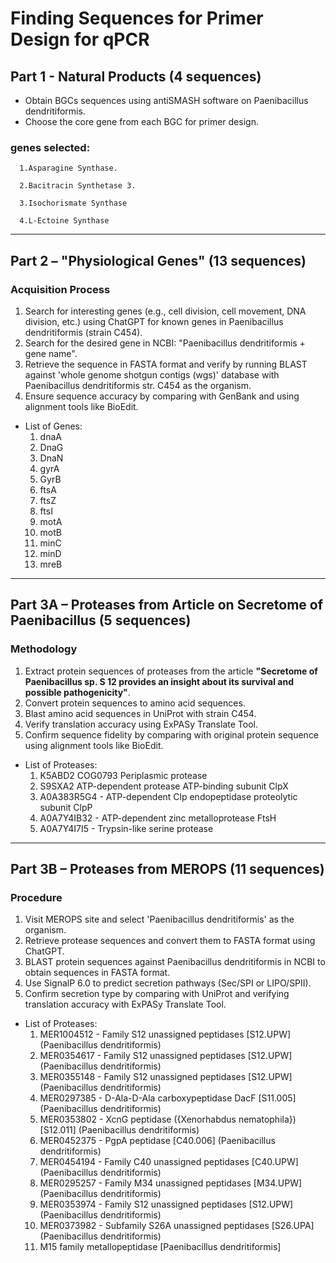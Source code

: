 # Finding Sequences for Primer Design for qPCR

## Part 1 - Natural Products (4 sequences)
- Obtain BGCs sequences using antiSMASH software on Paenibacillus dendritiformis.
- Choose the core gene from each BGC for primer design.

### genes selected:
      1.Asparagine Synthase.

      2.Bacitracin Synthetase 3.

      3.Isochorismate Synthase  

      4.L-Ectoine Synthase


---

## Part 2 – "Physiological Genes" (13 sequences)

### Acquisition Process
1. Search for interesting genes (e.g., cell division, cell movement, DNA division, etc.) using ChatGPT for known genes in Paenibacillus dendritiformis (strain C454).
2. Search for the desired gene in NCBI: "Paenibacillus dendritiformis + gene name".
3. Retrieve the sequence in FASTA format and verify by running BLAST against 'whole genome shotgun contigs (wgs)' database with Paenibacillus dendritiformis str. C454 as the organism.
4. Ensure sequence accuracy by comparing with GenBank and using alignment tools like BioEdit.

- List of Genes:
  1. dnaA
  2. DnaG
  3. DnaN
  4. gyrA
  5. GyrB
  6. ftsA
  7. ftsZ
  8. ftsI
  9. motA
  10. motB
  11. minC
  12. minD
  13. mreB

---

## Part 3A – Proteases from Article on Secretome of Paenibacillus (5 sequences)

### Methodology
1. Extract protein sequences of proteases from the article **"Secretome of Paenibacillus sp. S 12 provides an insight about its survival and possible pathogenicity"**.
2. Convert protein sequences to amino acid sequences.
3. Blast amino acid sequences in UniProt with strain C454.
4. Verify translation accuracy using ExPASy Translate Tool.
5. Confirm sequence fidelity by comparing with original protein sequence using alignment tools like BioEdit.

- List of Proteases:
  1. K5ABD2 COG0793 Periplasmic protease 
  2. S9SXA2 ATP-dependent protease ATP-binding subunit ClpX
  3. A0A383R5G4 - ATP-dependent Clp endopeptidase proteolytic subunit ClpP
  4. A0A7Y4IB32 - ATP-dependent zinc metalloprotease FtsH
  5. A0A7Y4I7I5 - Trypsin-like serine protease 

---

## Part 3B – Proteases from MEROPS (11 sequences)

### Procedure
1. Visit MEROPS site and select 'Paenibacillus dendritiformis' as the organism.
2. Retrieve protease sequences and convert them to FASTA format using ChatGPT.
3. BLAST protein sequences against Paenibacillus dendritiformis in NCBI to obtain sequences in FASTA format.
4. Use SignalP 6.0 to predict secretion pathways (Sec/SPI or LIPO/SPII).
5. Confirm secretion type by comparing with UniProt and verifying translation accuracy with ExPASy Translate Tool.

- List of Proteases:
  1. MER1004512 - Family S12 unassigned peptidases [S12.UPW] (Paenibacillus dendritiformis)
  2. MER0354617 - Family S12 unassigned peptidases [S12.UPW] (Paenibacillus dendritiformis)
  3. MER0355148 - Family S12 unassigned peptidases [S12.UPW] (Paenibacillus dendritiformis)
  4. MER0297385 - D-Ala-D-Ala carboxypeptidase DacF [S11.005] (Paenibacillus dendritiformis)
  5. MER0353802 - XcnG peptidase ({Xenorhabdus nematophila}) [S12.011] (Paenibacillus dendritiformis)
  6. MER0452375 - PgpA peptidase [C40.006] (Paenibacillus dendritiformis)
  7. MER0454194 - Family C40 unassigned peptidases [C40.UPW] (Paenibacillus dendritiformis)
  8. MER0295257 - Family M34 unassigned peptidases [M34.UPW] (Paenibacillus dendritiformis)
  9. MER0353974 - Family S12 unassigned peptidases [S12.UPW] (Paenibacillus dendritiformis)
  10. MER0373982 - Subfamily S26A unassigned peptidases [S26.UPA] (Paenibacillus dendritiformis)
  11. M15 family metallopeptidase [Paenibacillus dendritiformis]
